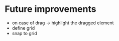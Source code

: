 # Future improvements
* on case of drag -> highlight the dragged element
* define grid
* snap to grid